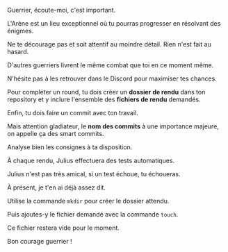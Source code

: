 Guerrier, écoute-moi, c'est important.

L'Arène est un lieu exceptionnel où tu pourras progresser en résolvant des énigmes.

Ne te décourage pas et soit attentif au moindre détail. Rien n'est fait au hasard.

D'autres guerriers livrent le même combat que toi en ce moment même.

N'hésite pas à les retrouver dans le Discord pour maximiser tes chances.

Pour compléter un round, tu dois créer un **dossier de rendu** dans ton repository et y inclure l'ensemble des **fichiers de rendu** demandés.

Enfin, tu dois faire un commit avec ton travail.

Mais attention gladiateur, le **nom des commits** à une importance majeure, on appelle ça des smart commits.

Analyse bien les consignes à ta disposition.

À chaque rendu, Julius effectuera des tests automatiques.

Julius n'est pas très amical, si un test échoue, tu échoueras.

À présent, je t'en ai déjà assez dit.

Utilise la commande `mkdir` pour créer le dossier attendu.

Puis ajoutes-y le fichier demandé avec la commande `touch`.

Ce fichier restera vide pour le moment.

Bon courage guerrier !
